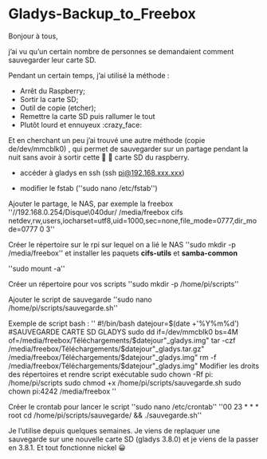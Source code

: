 # Gladys-Backup_to_Freebox


Bonjour à tous,

j’ai vu qu’un certain nombre de personnes se demandaient comment sauvegarder leur carte SD.

Pendant un certain temps, j’ai utilisé la méthode :

- Arrêt du Raspberry;
- Sortir la carte SD;
- Outil de copie (etcher);
- Remettre la carte SD puis rallumer le tout
- Plutôt lourd et ennuyeux :crazy_face:

Et en cherchant un peu j’ai trouvé une autre méthode (copie de/dev/mmcblk0) , qui permet de sauvegarder sur un partage pendant la nuit sans avoir à sortir cette :floppy_disk: :gun: carte SD du raspberry.

- accéder à gladys en ssh (ssh pi@192.168.xxx.xxx)

- modifier le fstab (''sudo nano /etc/fstab'')

Ajouter le partage, le NAS, par exemple la freebox
''//192.168.0.254/Disque\040dur/ /media/freebox cifs netdev,rw,users,iocharset=utf8,uid=1000,sec=none,file_mode=0777,dir_mode=0777 0 3''

Créer le répertoire sur le rpi sur lequel on a lié le NAS
''sudo mkdir -p /media/freebox''
et installer les paquets **cifs-utils** et **samba-common**

''sudo mount -a''

Créer un répertoire pour vos scripts
''sudo mkdir -p /home/pi/scripts''

Ajouter le script de sauvegarde
''sudo nano /home/pi/scripts/sauvegarde.sh''

Exemple de script bash :
''
#!/bin/bash
datejour=$(date +'%Y%m%d')
#SAUVEGARDE CARTE SD GLADYS
sudo dd if=/dev/mmcblk0 bs=4M of=/media/freebox/Téléchargements/$datejour"_gladys.img"
tar -czf /media/freebox/Téléchargements/$datejour"_gladys.tar.gz" /media/freebox/Téléchargements/$datejour"_gladys.img"
rm -f /media/freebox/Téléchargements/$datejour"_gladys.img"
Modifier les droits des répertoires et rendre script exécutable
sudo chown -Rf pi: /home/pi/scripts
sudo chmod +x /home/pi/scripts/sauvegarde.sh
sudo chown pi:4242 /media/freebox
''

Créer le crontab pour lancer le script
''sudo nano /etc/crontab''
''00 23 * * * root cd /home/pi/scripts/sauvegarde/ && ./sauvegarde.sh''

Je l’utilise depuis quelques semaines. Je viens de replaquer une sauvegarde sur une nouvelle carte SD (gladys 3.8.0) et je viens de la passer en 3.8.1.
Et tout fonctionne nickel :grinning:
